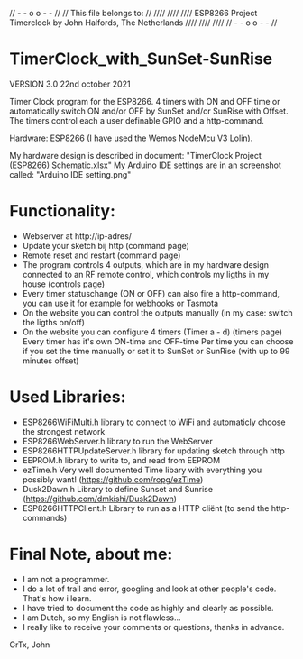//                                             - - o o - -                                       //
//                                         This file belongs to:                                 //
//// //// ////     ESP8266 Project Timerclock by John Halfords, The Netherlands      //// //// ////
//                                             - - o o - -                                       //

# TimerClock_with_SunSet-SunRise
VERSION 3.0 22nd october 2021

Timer Clock program for the ESP8266.
4 timers with ON and OFF time or automatically switch ON and/or OFF by SunSet and/or SunRise with Offset.
The timers control each a user definable GPIO and a http-command.

Hardware: ESP8266 (I have used the Wemos NodeMcu V3 Lolin).

My hardware design is described in document: "TimerClock Project (ESP8266) Schematic.xlsx"
My Arduino IDE settings are in an screenshot called: "Arduino IDE setting.png"


 Functionality:
 ==============
 - Webserver at http://ip-adres/
 - Update your sketch bij http (command page)
 - Remote reset and restart (command page)
 - The program controls 4 outputs, which are in my hardware design connected to an RF remote control,
   which controls my ligths in my house (controls page)
 - Every timer statuschange (ON or OFF) can also fire a http-command, you can use it for example for webhooks or Tasmota
 - On the website you can control the outputs manually (in my case: switch the ligths on/off)
 - On the website you can configure 4 timers (Timer a - d) (timers page)
   Every timer has it's own ON-time and OFF-time
   Per time you can choose if you set the time manually or set it to SunSet or SunRise (with up to 99 minutes offset)
   
 Used Libraries:
 ===============
 - ESP8266WiFiMulti.h          library to connect to WiFi and automaticly choose the strongest network
 - ESP8266WebServer.h          library to run the WebServer
 - ESP8266HTTPUpdateServer.h   library for updating sketch through http
 - EEPROM.h                    library to write to, and read from EEPROM
 - ezTime.h                    Very well documented Time libary with everything you possibly want! (https://github.com/ropg/ezTime)
 - Dusk2Dawn.h                 Library to define Sunset and Sunrise (https://github.com/dmkishi/Dusk2Dawn)
 - ESP8266HTTPClient.h         Library to run as a HTTP cliënt (to send the http-commands)

 
 Final Note, about me:
 =====================
 - I am not a programmer.
 - I do a lot of trail and error, googling and look at other people's code. That's how i learn.
 - I have tried to document the code as highly and clearly as possible.
 - I am Dutch, so my English is not flawless...
 - I really like to receive your comments or questions, thanks in advance.
 
 GrTx, John
